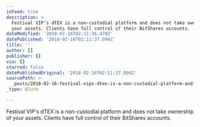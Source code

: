 ```yaml
---
inFeed: true
description: >-
  Festival VIP’s dTEX is a non-custodial platform and does not take ownership of
  your assets. Clients have full control of their BitShares accounts. 
dateModified: '2018-02-16T02:11:36.478Z'
datePublished: '2018-02-16T02:11:37.094Z'
title: ''
author: []
publisher: {}
via: {}
starred: false
datePublishedOriginal: '2018-02-16T02:11:37.094Z'
sourcePath: >-
  _posts/2018-02-16-festival-vips-dtex-is-a-non-custodial-platform-and-does-not.md
_type: Blurb

---
```

Festival VIP's dTEX is a non-custodial platform and does not take ownership of your assets. Clients have full control of their BitShares accounts.